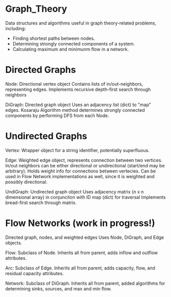 # Graph_Theory
Data structures and algorithms useful in graph theory-related problems, including:
* Finding shortest paths between nodes.
* Determining strongly connected components of a system.
* Calculating maximum and minimunm flow in a network.

# Directed Graphs
Node:	        Directional vertex object
               Contains lists of in/out-neighbors, representing edges.
 	          Implements recursive depth-first search through neighbors
        
DiGraph:        Directed graph object
                Uses an adjacency list (dict) to "map" edges.
                Kosaraju Algorithm method determines strongly connected components by performing DFS from each Node.
          
# Undirected Graphs
Vertex:         Wrapper object for a string identifier, potentially superfluous.

Edge:           Weighted edge object, represents connection between two vertices. In/out neighbors can be either directional or undirectional (start/end may be arbitrary).
                Holds weight info for connections between vertecies.
                Can be used in Flow Network implementations as well, since it is weighted and possibly directional.
        
UndiGraph:      Undirected graph object
                Uses adjacency matrix (n x n dimensional array) in conjunciton with ID map (dict) for traversal
                Implements bread-first search through matrix.
            
# Flow Networks (work in progress!)
Directed graph, nodes, and weighted edges
Uses Node, DiGraph, and Edge objects.

Flow:           Subclass of Node. Inherits all from parent, adds inflow and outflow attributes.

Arc:            Subclass of Edge. Inherits all from parent, adds capacity, flow, and residual capacity attributes.

Network:        Subclass of DiGraph. Inherits all from parent, added algorithms for determining sinks, sources, and max and min flow.
